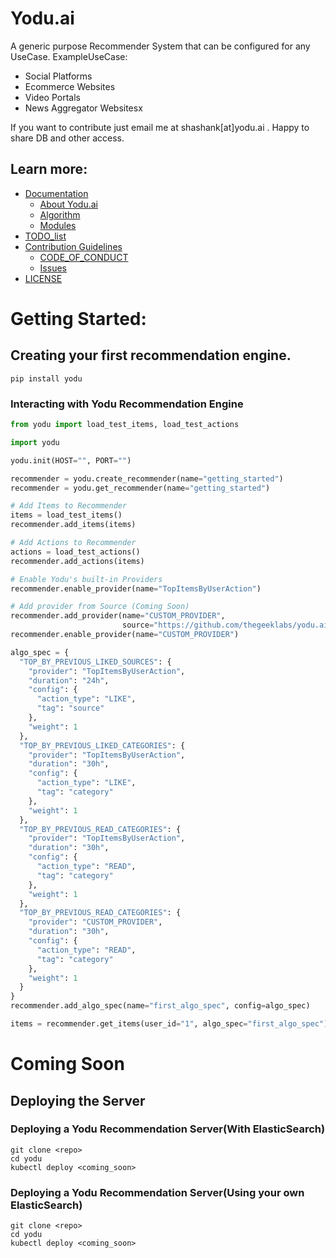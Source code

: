 # Yodu.ai

A generic purpose Recommender System that can be configured for any UseCase.
ExampleUseCase:

- Social Platforms
- Ecommerce Websites
- Video Portals
- News Aggregator Websitesx

If you want to contribute just email me at shashank[at]yodu.ai . Happy to share DB and other access.

## Learn more:

- [Documentation](https://github.com/thegeeklabs/yodu.ai/tree/dev/docs)
    - [About Yodu.ai](https://github.com/thegeeklabs/yodu.ai/blob/dev/docs/ABOUT.md)
    - [Algorithm](https://github.com/thegeeklabs/yodu.ai/blob/dev/docs/ALGORITHM.md)
    - [Modules](https://github.com/thegeeklabs/yodu.ai/blob/dev/docs/MODULES.md)
- [TODO_list](https://github.com/thegeeklabs/yodu.ai/blob/dev/docs/TO_DO.md)
- [Contribution Guidelines](https://github.com/thegeeklabs/yodu.ai/blob/dev/CONTRIBUTING.md)
    - [CODE_OF_CONDUCT](https://github.com/thegeeklabs/yodu.ai/blob/dev/CODE_OF_CONDUCT.md)
    - [Issues](https://github.com/thegeeklabs/yodu.ai/blob/dev/docs/contributing/issues.md)
- [LICENSE](https://github.com/thegeeklabs/yodu.ai/blob/dev/LICENSE)

# Getting Started:

## Creating your first recommendation engine.

    pip install yodu

### Interacting with Yodu Recommendation Engine

```python
from yodu import load_test_items, load_test_actions

import yodu

yodu.init(HOST="", PORT="")

recommender = yodu.create_recommender(name="getting_started")
recommender = yodu.get_recommender(name="getting_started")

# Add Items to Recommender
items = load_test_items()
recommender.add_items(items)

# Add Actions to Recommender
actions = load_test_actions()
recommender.add_actions(items)

# Enable Yodu's built-in Providers
recommender.enable_provider(name="TopItemsByUserAction")

# Add provider from Source (Coming Soon)
recommender.add_provider(name="CUSTOM_PROVIDER",
                         source="https://github.com/thegeeklabs/yodu.ai/tree/dev/src/yodu/provider/some_dir")
recommender.enable_provider(name="CUSTOM_PROVIDER")

algo_spec = {
  "TOP_BY_PREVIOUS_LIKED_SOURCES": {
    "provider": "TopItemsByUserAction",
    "duration": "24h",
    "config": {
      "action_type": "LIKE",
      "tag": "source"
    },
    "weight": 1
  },
  "TOP_BY_PREVIOUS_LIKED_CATEGORIES": {
    "provider": "TopItemsByUserAction",
    "duration": "30h",
    "config": {
      "action_type": "LIKE",
      "tag": "category"
    },
    "weight": 1
  },
  "TOP_BY_PREVIOUS_READ_CATEGORIES": {
    "provider": "TopItemsByUserAction",
    "duration": "30h",
    "config": {
      "action_type": "READ",
      "tag": "category"
    },
    "weight": 1
  },
  "TOP_BY_PREVIOUS_READ_CATEGORIES": {
    "provider": "CUSTOM_PROVIDER",
    "duration": "30h",
    "config": {
      "action_type": "READ",
      "tag": "category"
    },
    "weight": 1
  }
}
recommender.add_algo_spec(name="first_algo_spec", config=algo_spec)

items = recommender.get_items(user_id="1", algo_spec="first_algo_spec")
```

# Coming Soon

## Deploying the Server

### Deploying a Yodu Recommendation Server(With ElasticSearch)

```
git clone <repo>
cd yodu
kubectl deploy <coming_soon>
```

### Deploying a Yodu Recommendation Server(Using your own ElasticSearch)

```
git clone <repo>
cd yodu
kubectl deploy <coming_soon>
```
